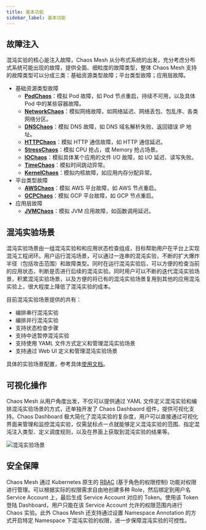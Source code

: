 ```yaml
---
title: 基本功能
sidebar_label: 基本功能
---
```


## 故障注入

混沌实验的核心是注入故障，Chaos Mesh 从分布式系统的出发，充分考虑分布式系统可能出现的故障，提供全面、细粒度的故障类型，整体 Chaos Mesh 支持的故障类型可以分成三类：基础资源类型故障；平台类型故障；应用层故障。

- 基础资源类型故障
  - **[PodChaos](simulate-pod-chaos-on-kubernetes)**：模拟 Pod 故障，如 Pod 节点重启，持续不可用，以及具体 Pod 中的某些容器故障。
  - **[NetworkChaos](simulate-network-chaos-on-kubernetes)**：模拟网络故障，如网络延迟、网络丢包、包乱序、各类网络分区。
  - **[DNSChaos](simulate-dns-chaos-on-kubernetes)**：模拟 DNS 故障，如 DNS 域名解析失败、返回错误 IP 地址。
  - **[HTTPChaos](simulate-http-chaos-on-kubernetes)**：模拟 HTTP 通信故障，如 HTTP 通信延迟。
  - **[StressChaos](simulate-heavy-stress-on-kubernetes)**：模拟 CPU 抢占，或 Memory 抢占场景。
  - **[IOChaos](simulate-io-chaos-on-kubernetes)**：模拟具体某个应用的文件 I/O 故障，如 I/O 延迟、读写失败。
  - **[TimeChaos](simulate-time-chaos-on-kubernetes)**：模拟时间跳动异常。
  - **[KernelChaos](simulate-kernel-chaos-on-kubernetes)**：模拟内核故障，如应用内存分配异常。
- 平台类型故障
  - **[AWSChaos](simulate-aws-chaos)**：模拟 AWS 平台故障，如 AWS 节点重启。
  - **[GCPChaos](simulate-gcp-chaos)**：模拟 GCP 平台故障，如 GCP 节点重启。
- 应用层故障
  - **[JVMChaos](simulate-jvm-application-chaos)**：模拟 JVM 应用故障，如函数调用延迟。

## 混沌实验场景

混沌实验场景由一组混沌实验和和应用状态检查组成，目标帮助用户在平台上实现混沌工程闭环。用户运行混沌场景，可以通过一连串的混沌实验，不断的扩大爆炸半径（包括攻击范围）和故障类型。同时在运行混沌实验后，可以方便的检查当前的应用状态，判断是否进行后续的混沌实验。同时用户可以不断的迭代混沌实验场景，积累混沌实验场景，以及方便的将已有的混沌实验场景复用到其他的应用混沌实验上，很大程度上降低了混沌实验的成本。

目前混沌实验场景提供的共有：

- 编排串行混沌实验
- 编排并行混沌实验
- 支持状态检查步骤
- 支持中途暂停混沌实验
- 支持使用 YAML 文件方式定义和管理混沌实验场景
- 支持通过 Web UI 定义和管理混沌实验场景

具体的实验场景配置，参考具体[使用文档](create-chaos-mesh-workflow)。

## 可视化操作

Chaos Mesh 从用户角度出发，不仅可以提供通过 YAML 文件定义混沌实验和编排混沌实验场景的方式，还单独开发了 Chaos Dashbaord 组件，提供可视化支持。Chaos Dashboard 极大简化了混沌实验的复杂度，用户可以直接通过可视化界面来管理和监控混沌实验，仅需鼠标点一点就能够定义混沌实验的范围、指定混沌注入类型、定义调度规则，以及在界面上获取到混沌实验的结果等。

![混沌实验场景](/img/docs/dashboard-overview.png)

## 安全保障

Chaos Mesh 通过 Kubernetes 原生的 [RBAC](https://kubernetes.io/docs/reference/access-authn-authz/rbac/) (基于角色的权限控制) 功能对权限进行管理。可以根据实际的权限需求自由地创建多种 Role，然后绑定到用户名 Service Account 上，最后生成 Service Account 对应的 Token。使用该 Token 登陆 Dashboard，用户只能在该 Service Account 允许的权限范围内进行 Chaos 实验。此外 Chaos Mesh 还支持通过设置 Namespace Annotation 的方式开启特定 Namespace 下混沌实验的权限，进一步保障混沌实验的可控性。
